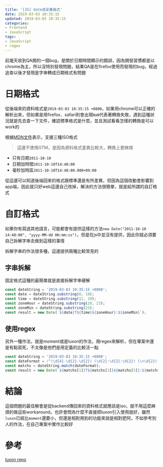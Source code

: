 ```yaml
---
title: '[JS] date自定義格式'
date: 2019-03-03 10:35:15
updated: 2019-03-03 10:35:15
categories:
- Frontend
- JavaScript
tags:
- JavaScript
- regex
---
```


前幾天收到QA開的一個bug，是關於日期時間顯示的錯誤，因為開發習慣都是以chrome為主，所以沒特別發現問題，結果QA是在firefox使用而發現的bug，經過追查以後才發現是字串轉成日期格式有問題

<!-- more -->

# 日期格式

從後端來的資料格式是`2019-03-03 10:35:15 +0800`，如果用chrome可以正確的解析出來，但如果是用firefox、safari則會出現`NaN`代表著轉換失敗，遇到這種狀況就是先去查一下文件，確認標準格式是什麼，並且測試看看怎樣的轉換是可以work的

根據[MDN文件](https://developer.mozilla.org/en-US/docs/Web/JavaScript/Reference/Global_Objects/Date/parse#Date_Time_String_Format)表示，支援三種ISO格式

> 這邊不使用GTM，是因為資料格式差異比較大，轉換上更麻煩

* 只有日期`2011-10-10`
* 日期加時間`2011-10-10T14:48:00`
* 毫秒加時區`2011-10-10T14:48:00.000+09:00`

從這邊可以知道後端回來的格式跟標準還是有所差異，但因為這個改動會影響到app端，因此就只好web這邊自己改掉，解決的方法很簡單，就是給所謂的自訂格式

# 自訂格式

如果你有寫過其他語言，可能都會有提供這樣的方法`new Date("2011-10-10 14:48:00", "yyyy-MM-dd HH:mm:ss")`，但是在js中並沒有提供，因此你就必須要自己拆解字串去做到這樣的事情

拆解字串的作法很多種，這邊提供兩種比較常見的

## 字串拆解

固定格式這種的最簡單就是直接拆解字串硬解

```javascript
const dateString = '2019-03-03 10:35:15 +0800';
const date = dateString.substring(0, 10);
const time = dateString.substring(11, 19);
const zoneHour = dateString.substring(20, 23);
const zoneMin = dateString.substring(23);
const result = new Date(`${date}T${time}${zoneHour}:${zoneMin}`);
```

## 使用regex

另外一種作法，就是moment或是luxon的作法，用regex來解析，但在專案中還是有點寫死，不太像是他們是用定義的比較活一點

```javascript
const dateString = '2019-03-03 10:35:15 +0800';
const dateFormat = /^(\d{4}-\d{2}-\d{2}) (\d{2}:\d{2}:\d{2}) (\+\d{2})(\d{2})$/;
const matchs = dateString.match(dateFormat);
const result = new Date(`${matchs[1]}T${matchs[2]}${matchs[3]}:${matchs[4]}`);
```

# 結論

這個問題的最佳解會是從backend傳回來的資料格式就應該是iso，就不用這麼麻煩的做這些workaround。也許會問為什麼不直接把luxon引入使用就好，雖然`luxon`已經比`moment`還要小，但還是相對用到的功能來說是相對肥阿，不如參考別人的作法，在自己專案中實作比較好

# 參考

[luxon repo](https://github.com/moment/luxon)